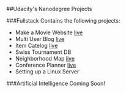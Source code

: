 ##Udacity's Nanodegree Projects


###Fullstack
Contains the following projects:
- Make a Movie Website [live](https://www.hiimnick.com/)
- Multi User Blog [live](https://www.hiimnick.com/)
- Item Catelog [live](https://www.hiimnick.com/)
- Swiss Tournament DB
- Neighborhood Map [live](https://www.hiimnick.com/)
- Conference Planner [live](https://www.hiimnick.com/)
- Setting up a Linux Server

###Artificial Intelligence
Coming Soon!